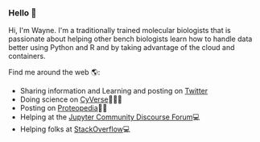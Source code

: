 ### Hello 👋

<!--
**fomightez/fomightez** is a ✨ _special_ ✨ repository because its `README.md` (this file) appears on your GitHub profile. -->

Hi, I'm Wayne. I'm a traditionally trained molecular biologists that is passionate about helping other bench biologists learn how to handle data better using Python and R and by taking advantage of the cloud and containers.

Find me around the web 🌎:

- Sharing information and Learning and posting on [Twitter](https://twitter.com/fomightez) 
- Doing science on [CyVerse](https://cyverse.org/)🧬🧪🥽
- Posting on [Proteopedia](https://proteopedia.org/wiki/index.php/User:Wayne_Decatur#Some_Proteopedia_Pages_to_Which_I.27ve_Contributed)🥼🥽
- Helping at the [Jupyter Community Discourse Forum](https://discourse.jupyter.org/u/fomightez)💻
- Helping folks at [StackOverflow](https://stackoverflow.com/users/8508004/wayne)💻
